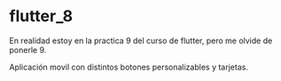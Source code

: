 # flutter_8

En realidad estoy en la practica 9 del curso de flutter, pero me olvide de ponerle 9.

Aplicación movil con distintos botones personalizables y tarjetas.

